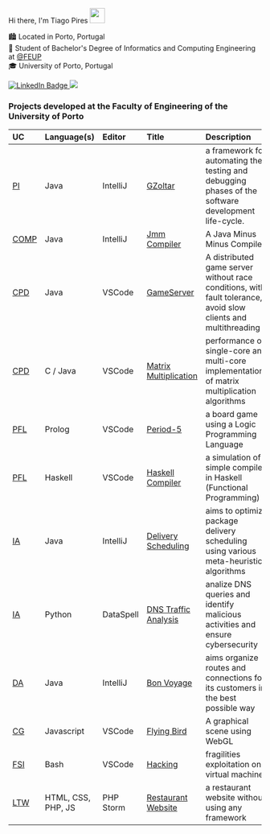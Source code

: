 Hi there, I'm Tiago Pires <img src="https://raw.githubusercontent.com/MartinHeinz/MartinHeinz/master/wave.gif" width="30px" height="30px" />

🏙️ Located in Porto, Portugal <br>
📖 Student of Bachelor's Degree of Informatics and Computing Engineering at [@FEUP](https://sigarra.up.pt/feup/en/web_page.Inicial) <br>
🎓 University of Porto, Portugal <br>

<a href="https://www.linkedin.com/in/tiagorspires/">
  <img src="https://img.shields.io/badge/LinkedIn-0077B5?style=for-the-badge&logo=linkedin&logoColor=white" alt="LinkedIn Badge"/>
</a>

<a href = "mailto:tiagoboss17@gmail.com">
  <img src="https://img.shields.io/badge/Gmail-D14836?style=for-the-badge&logo=gmail&logoColor=white" target="_blank"/>
</a>

### **Projects developed at the Faculty of Engineering of the University of Porto** 

</p>

| UC | Language(s) | Editor | Title | Description |
| :--- | :--- | :--- | :--- | :--- |
| [PI](https://sigarra.up.pt/feup/pt/UCURR_GERAL.FICHA_UC_VIEW?pv_ocorrencia_id=501692) | Java | IntelliJ | [GZoltar](https://github.com/GZoltar/gzoltar) |  a framework for automating the testing and debugging phases of the software development life-cycle. |
| [COMP](https://sigarra.up.pt/feup/pt/ucurr_geral.ficha_uc_view?pv_ocorrencia_id=520331) | Java | IntelliJ | [Jmm Compiler](https://github.com/tiagorspires/COMP-JmmCompiler) | A Java Minus Minus Compiler |
| [CPD](https://sigarra.up.pt/feup/pt/UCURR_GERAL.FICHA_UC_VIEW?pv_ocorrencia_id=520333) | Java | VSCode | [GameServer](https://github.com/tiagorspires/CPD-Parallel) | A distributed game server without race conditions, with fault tolerance, avoid slow clients and multithreading |
| [CPD](https://sigarra.up.pt/feup/pt/UCURR_GERAL.FICHA_UC_VIEW?pv_ocorrencia_id=520333) | C / Java | VSCode | [Matrix Multiplication](https://github.com/tiagorspires/CPD-Parallel) | performance of single-core and multi-core implementations of matrix multiplication algorithms |
| [PFL](https://sigarra.up.pt/feup/pt/UCURR_GERAL.FICHA_UC_VIEW?pv_ocorrencia_id=520329) | Prolog | VSCode | [Period-5](https://github.com/tiagorspires/PFL-Period-5) |a board game using a Logic Programming Language|
| [PFL](https://sigarra.up.pt/feup/pt/UCURR_GERAL.FICHA_UC_VIEW?pv_ocorrencia_id=520329) | Haskell | VSCode | [Haskell Compiler](https://github.com/tiagorspires/PFL-haskell-compiler) |a simulation of a simple compiler in Haskell (Functional Programming)|
| [IA](https://sigarra.up.pt/feup/pt/UCURR_GERAL.FICHA_UC_VIEW?pv_ocorrencia_id=519340) | Java | IntelliJ | [Delivery Scheduling](https://github.com/tiagorspires/IA-DeliveryScheduling) |aims to optimize package delivery scheduling using various meta-heuristic algorithms|
| [IA](https://sigarra.up.pt/feup/pt/UCURR_GERAL.FICHA_UC_VIEW?pv_ocorrencia_id=519340) | Python | DataSpell | [DNS Traffic Analysis](https://github.com/Ricardo-Da-Cruz/AI-dns-traffic-analysis) |analize DNS queries and identify malicious activities and ensure cybersecurity|
| [DA](https://sigarra.up.pt/feup/pt/ucurr_geral.ficha_uc_view?pv_ocorrencia_id=484424) | Java | IntelliJ | [Bon Voyage](https://github.com/tiagorspires/DA-BonVoyage) | aims organize routes and connections for its customers in the best possible way|
| [CG](https://sigarra.up.pt/feup/pt/UCURR_GERAL.FICHA_UC_VIEW?pv_ocorrencia_id=501689) | Javascript | VSCode | [Flying Bird](https://github.com/tiagorspires/CG-FlyingBird) | A graphical scene using WebGL |
| [FSI](https://sigarra.up.pt/feup/pt/ucurr_geral.ficha_uc_view?pv_ocorrencia_id=501683) | Bash | VSCode | [Hacking](https://github.com/tiagorspires/FSI-Security) |fragilities exploitation on a virtual machine|
| [LTW](https://sigarra.up.pt/feup/pt/UCURR_GERAL.FICHA_UC_VIEW?pv_ocorrencia_id=484427) | HTML, CSS, PHP, JS | PHP Storm | [Restaurant Website](https://github.com/FEUP-LTW-2022/ltw-restaurant/tree/master) |a restaurant website without using any framework|






